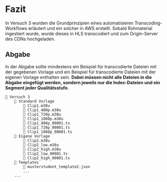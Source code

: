 # Fazit

In Versuch 3 wurden die Grundprinzipien eines automatisieren Transcoding-Workflows erläutert und ein solcher in AWS erstellt. Sobald Rohmaterial ingestiert wurde, wurde dieses in HLS transcodiert und zum Origin-Server des CDNs hochgeladen.

## Abgabe

In der Abgabe sollte mindestens ein Beispiel für transcodierte Dateien mit der gegebenen Vorlage und ein Beispiel für transcodierte Dateien mit der eigenen Vorlage enthalten sein. **Dabei müssen nicht alle Dateien in die Abgabe eingefügt werden, sondern jeweils nur die Index-Dateien und ein Segment jeder Qualitätsstufe.**

```
📁 Versuch 3
    📁 Standard Vorlage
        📄 Clip1.m38u
        📄 Clip1_480p.m38u
        📄 Clip1_720p.m38u
        📄 Clip1_1080p.m38u
        📄 Clip1_480p_00001.ts
        📄 Clip1_720p_00001.ts
        📄 Clip1_1080p_00001.ts
    📁 Eigene Vorlage
        📄 Clip2.m38u
        📄 Clip2_low.m38u
        📄 Clip2_high.m38u
        📄 Clip2_low_00001.ts
        📄 Clip2_high_00001.ts
    📁 Templates
        📄 musterstudent_template2.json
        ...
    ...
```